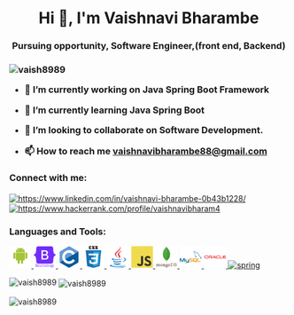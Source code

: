 <h1 align="center">Hi 👋, I'm Vaishnavi Bharambe</h1>
<h3 align="center">Pursuing opportunity, Software Engineer,(front end, Backend)</h3>

<h3 img align "right"alt="coding"width="400"src="![images](https://github.com/Vaish8989/Vaish8989/assets/131168550/c94cfd92-d580-4e4f-92b0-767acf137ac9)
"</h3>
<p align="left"> <img src="https://komarev.com/ghpvc/?username=vaish8989&label=Profile%20views&color=0e75b6&style=flat" alt="vaish8989" /> </p>

- 🔭 I’m currently working on **Java Spring Boot Framework**

- 🌱 I’m currently learning **Java Spring Boot**

- 👯 I’m looking to collaborate on **Software Development.**

- 📫 How to reach me **vaishnavibharambe88@gmail.com**

<h3 align="left">Connect with me:</h3>
<p align="left">
<a href="https://linkedin.com/in/https://www.linkedin.com/in/vaishnavi-bharambe-0b43b1228/" target="blank"><img align="center" src="https://raw.githubusercontent.com/rahuldkjain/github-profile-readme-generator/master/src/images/icons/Social/linked-in-alt.svg" alt="https://www.linkedin.com/in/vaishnavi-bharambe-0b43b1228/" height="30" width="40" /></a>
<a href="https://www.hackerrank.com/https://www.hackerrank.com/profile/vaishnavibharam4" target="blank"><img align="center" src="https://raw.githubusercontent.com/rahuldkjain/github-profile-readme-generator/master/src/images/icons/Social/hackerrank.svg" alt="https://www.hackerrank.com/profile/vaishnavibharam4" height="30" width="40" /></a>
</p>

<h3 align="left">Languages and Tools:</h3>
<p align="left"> <a href="https://developer.android.com" target="_blank" rel="noreferrer"> <img src="https://raw.githubusercontent.com/devicons/devicon/master/icons/android/android-original-wordmark.svg" alt="android" width="40" height="40"/> </a> <a href="https://getbootstrap.com" target="_blank" rel="noreferrer"> <img src="https://raw.githubusercontent.com/devicons/devicon/master/icons/bootstrap/bootstrap-plain-wordmark.svg" alt="bootstrap" width="40" height="40"/> </a> <a href="https://www.cprogramming.com/" target="_blank" rel="noreferrer"> <img src="https://raw.githubusercontent.com/devicons/devicon/master/icons/c/c-original.svg" alt="c" width="40" height="40"/> </a> <a href="https://www.w3schools.com/css/" target="_blank" rel="noreferrer"> <img src="https://raw.githubusercontent.com/devicons/devicon/master/icons/css3/css3-original-wordmark.svg" alt="css3" width="40" height="40"/> </a> <a href="https://www.java.com" target="_blank" rel="noreferrer"> <img src="https://raw.githubusercontent.com/devicons/devicon/master/icons/java/java-original.svg" alt="java" width="40" height="40"/> </a> <a href="https://developer.mozilla.org/en-US/docs/Web/JavaScript" target="_blank" rel="noreferrer"> <img src="https://raw.githubusercontent.com/devicons/devicon/master/icons/javascript/javascript-original.svg" alt="javascript" width="40" height="40"/> </a> <a href="https://www.mongodb.com/" target="_blank" rel="noreferrer"> <img src="https://raw.githubusercontent.com/devicons/devicon/master/icons/mongodb/mongodb-original-wordmark.svg" alt="mongodb" width="40" height="40"/> </a> <a href="https://www.mysql.com/" target="_blank" rel="noreferrer"> <img src="https://raw.githubusercontent.com/devicons/devicon/master/icons/mysql/mysql-original-wordmark.svg" alt="mysql" width="40" height="40"/> </a> <a href="https://www.oracle.com/" target="_blank" rel="noreferrer"> <img src="https://raw.githubusercontent.com/devicons/devicon/master/icons/oracle/oracle-original.svg" alt="oracle" width="40" height="40"/> </a> <a href="https://spring.io/" target="_blank" rel="noreferrer"> <img src="https://www.vectorlogo.zone/logos/springio/springio-icon.svg" alt="spring" width="40" height="40"/> </a> </p>

<p><img align="left" src="https://github-readme-stats.vercel.app/api/top-langs?username=vaish8989&show_icons=true&locale=en&layout=compact" alt="vaish8989" /></p>

<p>&nbsp;<img align="center" src="https://github-readme-stats.vercel.app/api?username=vaish8989&show_icons=true&locale=en" alt="vaish8989" /></p>

<p><img align="center" src="https://github-readme-streak-stats.herokuapp.com/?user=vaish8989&" alt="vaish8989" /></p>

